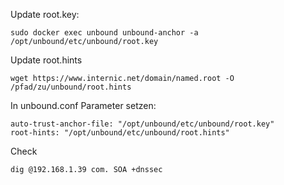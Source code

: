 Update root.key:

```
sudo docker exec unbound unbound-anchor -a /opt/unbound/etc/unbound/root.key
```

Update root.hints

```
wget https://www.internic.net/domain/named.root -O /pfad/zu/unbound/root.hints
```

In unbound.conf Parameter setzen:

```
auto-trust-anchor-file: "/opt/unbound/etc/unbound/root.key"
root-hints: "/opt/unbound/etc/unbound/root.hints"
```

Check

```
dig @192.168.1.39 com. SOA +dnssec
```
